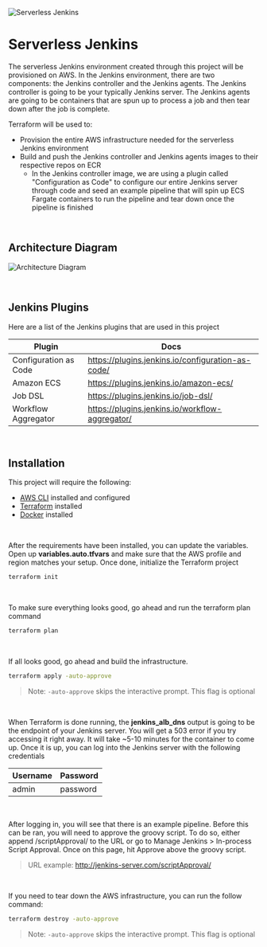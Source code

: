 ![Serverless Jenkins](https://custom-images-for-articles.s3.us-east-2.amazonaws.com/ServerlessJenkins.png)

# Serverless Jenkins
The serverless Jenkins environment created through this project will be provisioned on AWS. In the Jenkins environment, there are two components: the Jenkins controller and the Jenkins agents. The Jenkins controller is going to be your typically Jenkins server. The Jenkins agents are going to be containers that are spun up to process a job and then tear down after the job is complete. 

Terraform will be used to:
- Provision the entire AWS infrastructure needed for the serverless Jenkins environment
- Build and push the Jenkins controller and Jenkins agents images to their respective repos on ECR
   - In the Jenkins controller image, we are using a plugin called "Configuration as Code" to configure our entire Jenkins server through code and seed an example pipeline that will spin up ECS Fargate containers to run the pipeline and tear down once the pipeline is finished

<p>&nbsp;</p>

## Architecture Diagram
![Architecture Diagram](https://custom-images-for-articles.s3.us-east-2.amazonaws.com/ServerlessJenkinsArchitecture.png)

<p>&nbsp;</p>

## Jenkins Plugins
Here are a list of the Jenkins plugins that are used in this project

| Plugin | Docs |
| ------ | ------ |
| Configuration as Code | https://plugins.jenkins.io/configuration-as-code/ |
| Amazon ECS | https://plugins.jenkins.io/amazon-ecs/ |
| Job DSL | https://plugins.jenkins.io/job-dsl/ |
| Workflow Aggregator | https://plugins.jenkins.io/workflow-aggregator/ |

<p>&nbsp;</p>

## Installation
This project will require the following:
- [AWS CLI](https://docs.aws.amazon.com/cli/latest/userguide/getting-started-install.html) installed and configured
- [Terraform](https://medium.com/r/?url=https%3A%2F%2Fwww.terraform.io%2Fdownloads) installed
- [Docker](https://docs.docker.com/get-docker/) installed

<p>&nbsp;</p>

After the requirements have been installed, you can update the variables. Open up **variables.auto.tfvars** and make sure that the AWS profile and region matches your setup. Once done, initialize the Terraform project

```sh
terraform init
```

<p>&nbsp;</p>

To make sure everything looks good, go ahead and run the terraform plan command

```sh
terraform plan
```

<p>&nbsp;</p>

If all looks good, go ahead and build the infrastructure.

```sh
terraform apply -auto-approve
```
> Note: `-auto-approve` skips the interactive prompt. This flag is optional 

<p>&nbsp;</p>

When Terraform is done running, the **jenkins_alb_dns** output is going to be the endpoint of your Jenkins server. You will get a 503 error if you try accessing it right away. It will take ~5-10 minutes for the container to come up. Once it is up, you can log into the Jenkins server with the following credentials

| Username | Password |
| ------ | ------ |
| admin | password |

<p>&nbsp;</p>

After logging in, you will see that there is an example pipeline. Before this can be ran, you will need to approve the groovy script. To do so, either append /scriptApproval/ to the URL or go to Manage Jenkins > In-process Script Approval. Once on this page, hit Approve above the groovy script.
> URL example: http://jenkins-server.com/scriptApproval/

<p>&nbsp;</p>
If you need to tear down the AWS infrastructure, you can run the follow command:

```sh
terraform destroy -auto-approve
```
> Note: `-auto-approve` skips the interactive prompt. This flag is optional 

